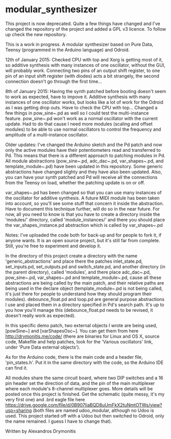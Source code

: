modular_synthesizer
===================

This project is now deprecated. Quite a few things have changed and I've changed the repository of the project and added a GPL v3 licence. To follow up check the new repository.

This is a work in progress. A modular synthesizer based on Pure Data, Teensy (programmed in the Arduino language) and Odroid.

12th of January 2015:
Checked CPU with top and Xorg is getting most of it, so additive synthesis with many instances of one oscillator, without the GUI, will probably work. Connecting two pins of an output shift register, to one pin of an input shift register (with diodes) acts a bit strangely, the second connection doesn't go through the first time...

8th of January 2015:
Having the synth patched before booting doesn't seem to work as expected, have to impove it.
Additive synthesis with many instances of one oscillator works, but looks like a lot of work for the Odroid as I was getting drop outs. Have to check the CPU with top...
Changed a few things in pow_sine~.pd as well so I could test the multi-instance feature. pow_sine~.pd won't work as a normal oscillator with the current update. Had to do that cause I need more modules (scaling and offset modules) to be able to use normal oscillators to control the frequency and amplitude of a multi-instance oscillator.

Older updates:
I've changed the Arduino sketch and the Pd patch and now only the active modules have their potentiometers read and transferred to Pd.
This means that there is a different approach to patching modules in Pd. All module abstractions (pow_sine~.pd, adc_dac~.pd, var_shapes~.pd, and template_module~.pd) have been updated in this repository. Some generic abstractions have changed slighty and they have also been updated.
Also, you can have your synth patched and Pd will receive all the connections from the Teensy on load, whether the patching update is on or off.

var_shapes~.pd has been changed so that you can use many instances of the oscillator for additive synthesis. A future MIDI module has been taken into account, so you'll see some stuff that concern it inside the abstraction. Have to document this technique further, will do so in the near future. For now, all you need to know is that you have to create a directory inside the 'modules/' directory, called 'module_instances/' and there you should place the var_shapes_instance.pd abstraction which is called by var_shapes~.pd

Notes:
I've uploaded the code both for back-up and for people to fork it, if anyone wants. It is an open source project, but it's still far from complete. Still, you're free to experiment and develop it.

In the directory of this project create a directory with the name 'generic_abstractions' and place there the patches inlet_state.pd, set_inputs.pd, set_outputs.pd and switch_state.pd, and another directory (in the parent directory), called 'modules', and there place adc_dac~.pd, pow_sine~.pd, var_shapes~.pd and template_module~.pd, cause all these abstractions are being called by the main patch, and their relative paths are being used in the declare object (template_module~.pd is not being called, it's just there for people to understand how they should program their modules).
debounce_float.pd and loop.pd are general purpose abstractions I use and placed them in a directory specified in Pd's search path. It's up to you how you'll manage this (debounce_float.pd needs to be revised, it doesn't really work as expected).

In this specific demo patch, two external objects I wrote are being used, [powSine~] and [varShapesOsc~]. You can get them from here http://drymonitis.me/code/ (there are binaries for Linux and OS X, source code, Makefile and help patches, look for the 'Various oscillators' link, under 'Pure Data external objects').

As for the Arduino code, there is the main code and a header file, 'pin_states.h'. Put it in the same directory with the code, so the Arduino IDE can find it.

All modules share the same circuit board, where two DIP switches and a 16 pin header set the direction of data, and the pin of the main multiplexer where each module's 8-channel multiplexer goes. More details will be posted once this project is finished. Get the schematic (quite messy, it's my very first one) and .brd eagle file here https://drive.google.com/file/d/0B907liaBQD8uUmFkX2tuNmtOTWs/view?usp=sharing (both files are named udoo_modular, although no Udoo is used. This project started off with a Udoo but then switched to Odroid, only the name remained. I guess I have to change that).

Written by Alexandros Drymonitis

